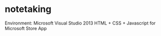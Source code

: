 notetaking
==========

Environment: 
Microsoft Visual Studio 2013
HTML + CSS + Javascript for Microsoft Store App
